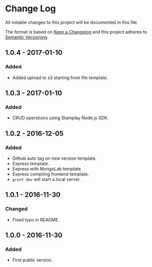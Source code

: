 # Change Log
All notable changes to this project will be documented in this file.

The format is based on [Keep a Changelog](http://keepachangelog.com/) 
and this project adheres to [Semantic Versioning](http://semver.org/).

## 1.0.4 - 2017-01-10
### Added
- Added upload to s3 starting from file template.

## 1.0.3 - 2017-01-10
### Added
- CRUD operations using Stamplay Node.js SDK.

## 1.0.2 - 2016-12-05
### Added
- Github auto tag on new version template.
- Express template.
- Express with MongoLab template.
- Express compiling frontend template.
- `grunt dev` will start a local server.

## 1.0.1 - 2016-11-30
### Changed
- Fixed typo in README.

## 1.0.0 - 2016-11-30
### Added
- First public version.
